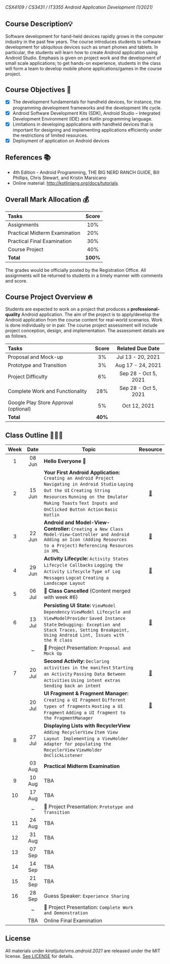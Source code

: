 ###### CSX4109 / CS3431 / IT3355 Android Application Development (1/2021)

## Course Description💡
Software development for hand-held devices rapidly grows in the computer industry in the past few years. The course introduces students to software development for ubiquitous devices such as smart phones and tablets. In particular, the students will learn how to create Android application using Android Studio. Emphasis is given on project work and the development of small scale applications; to get hands-on experience, students in the class will form a team to develop mobile phone applications/games in the course project.

## Course Objectives 🚩
- [x] The development fundamentals for handheld devices, for instance, the programming development frameworks and the development life cycle.
- [x] Android Software Development Kits (SDK), Android Studio – Integrated Development Environment (IDE) and Kotlin programming language.
- [x] Limitations in developing applications with handheld devices that is important for designing and implementing applications efficiently under the restrictions of limited resources.
- [x] Deployment of application on Android devices

## References 📚
- 4th Edition - Android Programming, THE BIG NERD RANCH GUIDE, Bill Phillips, Chris Stewart, and Kristin Marsicano
- Online material: http://kotlinlang.org/docs/tutorials

## Overall Mark Allocation 💰

| Tasks | Score |
| :--- | :---: | 
| Assignments | 10% | 
| Practical Midterm Examination | 20% |
| Practical Final Examination | 30% |
| Course Project | 40% |
| **Total** | **100%** |

The grades would be officially posted by the Registration Office. All assignments will be returned to students in a timely manner with comments and score.

## Course Project Overview 🔥
Students are expected to work on a project that produces a **professional-quality** Android application. The aim of the project is to apply/develop the Android application from the course content for real-world scenarios. Work is done individually or in pair. The course project assessment will include project conception, design, and implementation. The assessment details are as follows.

| Tasks | Score | Related Due Date |
| :--- | :---: | :---: |
| Proposal and Mock-up | 3% | Jul 13 - 20, 2021 |
| Prototype and Transition | 3% | Aug 17 - 24, 2021 |
| Project Difficulty | 6% | Sep 28 - Oct 5, 2021 |
| Complete Work and Functionality | 28% | Sep 28 - Oct 5, 2021 |
| Google Play Store Approval (optional) | 5% | Oct 12, 2021 |
| **Total** | **40%** |

## Class Outline 🧑🏻‍🏫

| Week | Date | Topic | Resource |
| :---: | :-----: | --- | :---: |
| 1 | 08 Jun | **Hello Everyone** 🧤 |   |
| 2 | 15 Jun | **Your First Android Application:** `Creating an Android Project` `Navigating in Android Studio` `Laying Out the UI` `Creating String Resources` `Running on the Emulator` `Making Toasts` `Text Inputs and OnClicked Button Action` `Basic Kotlin` | [📂](https://github.com/Kiratijuta/vms.android.2021/tree/main/C02-MyFirstApp) |
| 3 | 22 Jun | **Android and Model-View-Controller:** `Creating a New Class` `Model-View-Controller and Android` `Adding an Icon (Adding Resources to a Project)` `Referencing Resources in XML` | [📂](https://github.com/Kiratijuta/vms.android.2021/tree/main/C03-SimpleQuiz) |
| 4 | 29 Jun | **Activity Lifecycle:** `Activity States` `Lifecycle Callbacks` `Logging the Activity Lifecycle` `Type of Log Messages` `Logcat` `Creating a Landscape Layout` | [📂](https://github.com/Kiratijuta/vms.android.2021/tree/main/C04-SimpleQuiz-V2-Rotating) |
| 5 | 06 Jul | 🛑 **Class Cancelled** (Content merged with week #6) |
| 6 | 13 Jul | **Persisting UI State:** `ViewModel Dependency` `ViewModel Lifecycle and ViewModelProvider` `Saved Instance State` `Debugging: Exception and Stack Traces, Setting Breakpoint, Using Android Lint, Issues with the R class` | [📂](https://github.com/Kiratijuta/vms.android.2021/tree/main/C05-SimpleQuiz-V2-Rotating%20(Persisting%20UI%20State)) |
|   | ~ | 🚨 Project Presentation: `Proposal and Mock Up` |
| 7 | 20 Jul | **Second Activity:** `Declaring activities in the manifest` `Starting an Activity` `Passing Data Between Activities` `Using intent extras` `Sending back an intent` | [📂](https://github.com/Kiratijuta/vms.android.2021/tree/main/C06-SecondActivity) |
| | 20 Jul | **UI Fragment & Fragment Manager:** `Creating a UI Fragment` `Different types of fragments` `Hosting a UI Fragment` `Adding a UI fragment to the FragmentManager` | [📂](https://github.com/Kiratijuta/vms.android.2021/tree/main/C06-FragmentSample) |
| 8 | 27 Jul | **Displaying Lists with RecyclerView** `Adding RecyclerView` `Item View Layout` ` Implementing a ViewHolder` `Adapter for populating the RecyclerView` `ViewHolder OnClickListener` |
|  |  03 Aug | **Practical Midterm Examination** |
| 9 | 10 Aug | TBA |
| 10 | 17 Aug | TBA |
|   | ~ | 🚨 Project Presentation: `Prototype and Transition` |
| 11 | 24 Aug | TBA|
| 12 | 31 Aug | TBA |
| 13 | 07 Sep | TBA |
| 14 | 14 Sep | TBA |
| 15 | 21 Sep | TBA |
| 16 | 28 Sep | Guess Speaker: `Experience Sharing` |
|  | ~ | 🚨 Project Presentation: `Complete Work and Demonstration` |
|  | TBA | Online Final Examination |


## License

All materials under *kiratijuta/vms.android.2021* are released under the MIT license. [See LICENSE](https://github.com/Kiratijuta/vms.android.2021/blob/main/LICENSE.md) for details.
